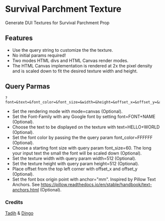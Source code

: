 # Survival Parchment Texture
Generate DUI Textures for Survival Parchment Prop

## Features
- Use the query string to customize the the texture.
- No initial params required!
- Two modes HTML divs and HTML Canvas render modes.
- The HTML Canvas implementation is rendered at 2x the pixel density and is scaled down to fit the desired texture width and height.

## Query Parmas
```
?font=&text=&font_color=&font_size=&width=&height=&offset_x=&offset_y=&anchor=
```
- Set the rendering mode with mode=canvas (Optional).
- Set the Font-Family with any Google font by setting font=FONT+NAME (Optional).
- Choose the text to be displayed on the texture with text=HELLO+WORLD (Optional).
- Set the font color by passing the the query param font_color=FFFFFF (Optional).
- Choose a starting font size with query param font_size=60. The long your input text the small the font will be scaled down (Optional).
- Set the texture width with query param width=512 (Optional).
- Set the texture height with query param height=512 (Optional).
- Place offset from the top left corner with offset_x and offset_y (Optional).
- Set the font box origin point with anchor="mm". Inspired by Pillow Text Anchors. See https://pillow.readthedocs.io/en/stable/handbook/text-anchors.html (Optional).


### Credits
[Tadjh](https://github.com/tadjh) & [Dingo](https://github.com/DingosGotMyBaby)
